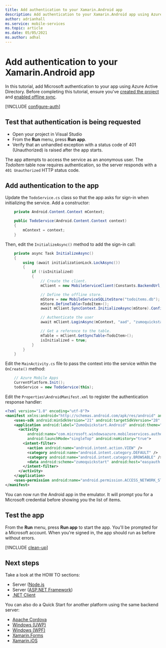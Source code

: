 ```yaml
---
title: Add authentication to your Xamarin.Android app
description: Add authentication to your Xamarin.Android app using Azure Mobile Apps with our tutorial.
author: adrianhall
ms.service: mobile-services
ms.topic: article
ms.date: 05/05/2021
ms.author: adhal
---
```


# Add authentication to your Xamarin.Android app

In this tutorial, add Microsoft authentication to your app using Azure Active Directory. Before completing this tutorial, ensure you've [created the project](./index.md) and [enabled offline sync](./offline.md).

[!INCLUDE [configure-auth](~/mobile-apps/azure-mobile-apps/includes/quickstart-configure-authentication.md)]

## Test that authentication is being requested

* Open your project in Visual Studio
* From the **Run** menu, press **Run app**.
* Verify that an unhandled exception with a status code of 401 (Unauthorized) is raised after the app starts.

The app attempts to access the service as an anonymous user.  The *TodoItem* table now requires authentication, so the server responds with a `401 Unauthorized` HTTP status code.

## Add authentication to the app

Update the `TodoService.cs` class so that the app asks for sign-in when initializing the service.  Add a constructor:

``` csharp
    private Android.Content.Context mContext;

    public TodoService(Android.Content.Context context)
    {
        mContext = context;
    }
```

Then, edit the `InitializeAsync()` method to add the sign-in call:

``` csharp
    private async Task InitializeAsync()
    {
        using (await initializationLock.LockAsync())
        {
            if (!isInitialized)
            {
                // Create the client.
                mClient = new MobileServiceClient(Constants.BackendUrl, new LoggingHandler());

                // Define the offline store.
                mStore = new MobileServiceSQLiteStore("todoitems.db");
                mStore.DefineTable<TodoItem>();
                await mClient.SyncContext.InitializeAsync(mStore).ConfigureAwait(false);

                // Authenticate the user
                await mClient.LoginAsync(mContext, "aad", "zumoquickstart");

                // Get a reference to the table.
                mTable = mClient.GetSyncTable<TodoItem>();
                isInitialized = true;
            }
        }
    }
```

Edit the `MainActivity.cs` file to pass the context into the service within the `OnCreate()` method:

``` csharp
    // Azure Mobile Apps
    CurrentPlatform.Init();
    todoService = new TodoService(this);
```

Edit the `Properties\AndroidManifest.xml` to register the authentication response handler:

``` xml
<?xml version="1.0" encoding="utf-8"?>
<manifest xmlns:android="http://schemas.android.com/apk/res/android" android:versionCode="1" android:versionName="1.0" package="com.companyname.zumoquickstart">
    <uses-sdk android:minSdkVersion="21" android:targetSdkVersion="28" />
    <application android:label="ZumoQuickstart.Android" android:theme="@style/MainTheme">
      <activity
          android:name="com.microsoft.windowsazure.mobileservices.authentication.RedirectUrlActivity"
          android:launchMode="singleTop" android:noHistory="true">
        <intent-filter>
          <action android:name="android.intent.action.VIEW" />
          <category android:name="android.intent.category.DEFAULT" />
          <category android:name="android.intent.category.BROWSABLE" />
          <data android:scheme="zumoquickstart" android:host="easyauth.callback" />
        </intent-filter>
      </activity>      
    </application>
    <uses-permission android:name="android.permission.ACCESS_NETWORK_STATE" />
</manifest>
```

You can now run the Android app in the emulator.  It will prompt you for a Microsoft credential before showing you the list of items.

## Test the app

From the **Run** menu, press **Run app** to start the app.  You'll be prompted for a Microsoft account.  When you're signed in, the app should run as before without errors.

[!INCLUDE [clean-up](~/mobile-apps/azure-mobile-apps/includes/quickstart-clean-up.md)]

## Next steps

Take a look at the HOW TO sections:

* Server ([Node.js](../../howto/server/nodejs.md)
* Server ([ASP.NET Framework](../../howto/server/dotnet-framework.md))
* [.NET Client](../../howto/client/dotnet.md)

You can also do a Quick Start for another platform using the same backend server:

* [Apache Cordova](../cordova/index.md)
* [Windows (UWP)](../uwp/index.md)
* [Windows (WPF)](../wpf/index.md)
* [Xamarin.Forms](../xamarin-forms/index.md)
* [Xamarin.iOS](../xamarin-ios/index.md)
